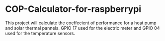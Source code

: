 # COP-Calculator-for-raspberrypi
This project will calculate the coeffecient of performance for a heat pump and solar thermal pannels.
GPIO 17 used for the electric meter and GPIO 04 used for the temperature sensors.
